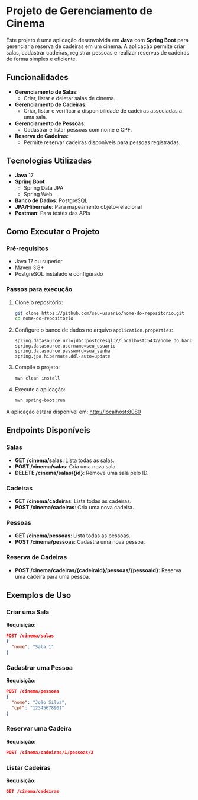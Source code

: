 # Projeto de Gerenciamento de Cinema

Este projeto é uma aplicação desenvolvida em **Java** com **Spring Boot** para gerenciar a reserva de cadeiras em um cinema. A aplicação permite criar salas, cadastrar cadeiras, registrar pessoas e realizar reservas de cadeiras de forma simples e eficiente.

## Funcionalidades

- **Gerenciamento de Salas**:
  - Criar, listar e deletar salas de cinema.
- **Gerenciamento de Cadeiras**:
  - Criar, listar e verificar a disponibilidade de cadeiras associadas a uma sala.
- **Gerenciamento de Pessoas**:
  - Cadastrar e listar pessoas com nome e CPF.
- **Reserva de Cadeiras**:
  - Permite reservar cadeiras disponíveis para pessoas registradas.

## Tecnologias Utilizadas

- **Java** 17
- **Spring Boot**
  - Spring Data JPA
  - Spring Web
- **Banco de Dados**: PostgreSQL
- **JPA/Hibernate**: Para mapeamento objeto-relacional
- **Postman**: Para testes das APIs

## Como Executar o Projeto

### Pré-requisitos

- Java 17 ou superior
- Maven 3.8+
- PostgreSQL instalado e configurado

### Passos para execução

1. Clone o repositório:
   ```bash
   git clone https://github.com/seu-usuario/nome-do-repositorio.git
   cd nome-do-repositorio
   ```

2. Configure o banco de dados no arquivo `application.properties`:
   ```properties
   spring.datasource.url=jdbc:postgresql://localhost:5432/nome_do_banco
   spring.datasource.username=seu_usuario
   spring.datasource.password=sua_senha
   spring.jpa.hibernate.ddl-auto=update
   ```

3. Compile o projeto:
   ```bash
   mvn clean install
   ```

4. Execute a aplicação:
   ```bash
   mvn spring-boot:run
   ```

A aplicação estará disponível em: [http://localhost:8080](http://localhost:8080)

## Endpoints Disponíveis

### Salas
- **GET /cinema/salas**: Lista todas as salas.
- **POST /cinema/salas**: Cria uma nova sala.
- **DELETE /cinema/salas/{id}**: Remove uma sala pelo ID.

### Cadeiras
- **GET /cinema/cadeiras**: Lista todas as cadeiras.
- **POST /cinema/cadeiras**: Cria uma nova cadeira.

### Pessoas
- **GET /cinema/pessoas**: Lista todas as pessoas.
- **POST /cinema/pessoas**: Cadastra uma nova pessoa.

### Reserva de Cadeiras
- **POST /cinema/cadeiras/{cadeiraId}/pessoas/{pessoaId}**: Reserva uma cadeira para uma pessoa.

## Exemplos de Uso

### Criar uma Sala
**Requisição:**
```json
POST /cinema/salas
{
  "nome": "Sala 1"
}
```

### Cadastrar uma Pessoa
**Requisição:**
```json
POST /cinema/pessoas
{
  "nome": "João Silva",
  "cpf": "12345678901"
}
```

### Reservar uma Cadeira
**Requisição:**
```json
POST /cinema/cadeiras/1/pessoas/2
```

### Listar Cadeiras
**Requisição:**
```json
GET /cinema/cadeiras
```
